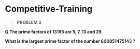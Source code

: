 # Competitive-Training
>**PROBLEM 3**

**Q.The prime factors of 13195 are 5, 7, 13 and 29.**

**What is the largest prime factor of the number 600851475143 ?**
